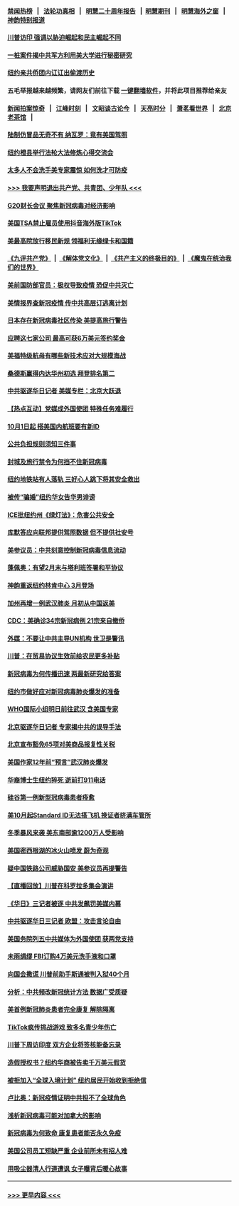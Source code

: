 #### [禁闻热榜](热点新闻.md?=0)  &nbsp;&nbsp;|&nbsp;&nbsp; [法轮功真相](https://github.com/gfw-breaker/truth/blob/master/README.md?=0) &nbsp;&nbsp;|&nbsp;&nbsp; [明慧二十周年报告](https://github.com/gfw-breaker/mh-reports/blob/master/README.md?=0) &nbsp;&nbsp;|&nbsp;&nbsp;[明慧期刊](https://github.com/gfw-breaker/mh-qikan) &nbsp;&nbsp;|&nbsp;&nbsp; [明慧海外之窗](https://github.com/gfw-breaker/mh-news/blob/master/README.md?=0) &nbsp;&nbsp;|&nbsp;&nbsp; [神韵特别报道](https://github.com/gfw-breaker/mh-news/blob/master/shenyun.md?=0)
#### [川普访印 强调以胁迫崛起和民主崛起不同](../pages/nsc412/n11891855.md?t=02242231) 
#### [一桩案件揭中共军方利用美大学进行秘密研究](../pages/nsc412/n11891206.md?t=02242231) 
#### [纽约亲共侨团内讧讧出偷渡历史](../pages/nsc412/n11891235.md?t=02242231) 
#### 五毛举报越来越频繁，请网友们前往下载 [一键翻墙软件](https://github.com/gfw-breaker/ssr-accounts)，并将此项目推荐给亲友
#### [新闻拍案惊奇](https://github.com/gfw-breaker/banned-news/blob/master/pages/link4.md) &nbsp;&nbsp;|&nbsp;&nbsp; [江峰时刻](https://github.com/gfw-breaker/banned-news/blob/master/pages/link4.md) &nbsp;&nbsp;|&nbsp;&nbsp; [文昭谈古论今](https://github.com/gfw-breaker/banned-news/blob/master/pages/link4.md) &nbsp;&nbsp;|&nbsp;&nbsp; [天亮时分](https://github.com/gfw-breaker/banned-news/blob/master/pages/link4.md) &nbsp;&nbsp;|&nbsp;&nbsp; [萧茗看世界](https://github.com/gfw-breaker/banned-news/blob/master/pages/link4.md) &nbsp;&nbsp;|&nbsp;&nbsp; [北京老茶馆](https://github.com/gfw-breaker/banned-news/blob/master/pages/link4.md) &nbsp;&nbsp;|&nbsp;&nbsp; 
#### [陆制仿冒品无奇不有 纳瓦罗：竟有美国驾照](../pages/nsc412/n11890953.md?t=02242231) 
#### [纽约橙县举行法轮大法修炼心得交流会](../pages/nsc412/n11890760.md?t=02242231) 
#### [太多人不会洗手美专家震惊 如何洗才可防疫](../pages/nsc412/n11875866.md?t=02242231) 
#### [>>> 我要声明退出共产党、共青团、少年队 <<<](https://github.com/begood0513/goodnews/blob/master/quit/letter.md) 
#### [G20财长会议 聚焦新冠病毒对经济影响](../pages/nsc412/n11890400.md?t=02242231) 
#### [美国TSA禁止雇员使用抖音海外版TikTok](../pages/nsc412/n11890500.md?t=02242231) 
#### [美最高院放行移民新规 领福利无缘绿卡和国籍](../pages/nsc412/n11889500.md?t=02242231) 
#### [《九评共产党》](https://github.com/begood0513/9ping.md/blob/master/README.md) &nbsp;|&nbsp; [《解体党文化》](../../../../jtdwh.md/blob/master/README.md)  &nbsp;|&nbsp; [《共产主义的终极目的》](../../../../gczydzjmd.md/blob/master/README.md) &nbsp;|&nbsp; [《魔鬼在统治我们的世界》](../../../../mgztzwmdsj.md/blob/master/README.md) 
#### [美前国防部官员：极权导致疫情 恐促中共灭亡](../pages/nsc412/n11889092.md?t=02242231) 
#### [美情报界查新冠疫情 传中共高层订逃离计划](../pages/nsc412/n11888161.md?t=02242231) 
#### [日本存在新冠病毒社区传染 美提高旅行警告](../pages/nsc412/n11889917.md?t=02242231) 
#### [应聘这七家公司 最高可获6万美元签约奖金](../pages/nsc412/n11879446.md?t=02242231) 
#### [美福特级航母有哪些新技术应对大规模海战](../pages/nsc412/n11882087.md?t=02242231) 
#### [桑德斯赢得内达华州初选 拜登排名第二](../pages/nsc412/n11888760.md?t=02242231) 
#### [中共驱逐华日记者 美媒专栏：北京大跃退](../pages/nsc412/n11888453.md?t=02242231) 
#### [【热点互动】党媒成外国使团 特殊任务难履行](../pages/nsc412/n11888306.md?t=02242231) 
#### [10月1日起 搭美国内航班要有新ID](../pages/nsc412/n11888243.md?t=02242231) 
#### [公共负担规则须知三件事](../pages/nsc412/n11888123.md?t=02242231) 
#### [封城及旅行禁令为何挡不住新冠病毒](../pages/nsc412/n11888067.md?t=02242231) 
#### [纽约地铁站有人落轨   三好心人跳下将其安全救出](../pages/nsc412/n11888088.md?t=02242231) 
#### [被传“骗婚”纽约华女告华男诽谤](../pages/nsc412/n11887303.md?t=02242231) 
#### [ICE批纽约州《绿灯法》：危害公共安全](../pages/nsc412/n11887285.md?t=02242231) 
#### [库默答应向联邦提供驾照数据 但不提供社安号](../pages/nsc412/n11887269.md?t=02242231) 
#### [美参议员：中共刻意控制新冠病毒信息流动](../pages/nsc412/n11887949.md?t=02242231) 
#### [蓬佩奥：有望2月末与塔利班签署和平协议](../pages/nsc412/n11887248.md?t=02242231) 
#### [神韵重返纽约林肯中心 3月登场](../pages/nsc412/n11885013.md?t=02242231) 
#### [加州再增一例武汉肺炎 月初从中国返美](../pages/nsc412/n11886929.md?t=02242231) 
#### [CDC：美确诊34宗新冠病例 21宗来自撤侨](../pages/nsc412/n11886795.md?t=02242231) 
#### [外媒：不要让中共主导UN机构 世卫是警讯](../pages/nsc412/n11886401.md?t=02242231) 
#### [川普：在贸易协议生效前给农民更多补贴](../pages/nsc412/n11886549.md?t=02242231) 
#### [新冠病毒为何传播迅速 两最新研究给答案](../pages/nsc412/n11886505.md?t=02242231) 
#### [纽约市做好应对新冠病毒肺炎爆发的准备](../pages/nsc412/n11885019.md?t=02242231) 
#### [WHO国际小组明日前往武汉 含美国专家](../pages/nsc412/n11886380.md?t=02242231) 
#### [北京驱逐华日记者 专家揭中共的误导手法](../pages/nsc412/n11886124.md?t=02242231) 
#### [北京宣布豁免65项对美商品报复性关税](../pages/nsc412/n11885960.md?t=02242231) 
#### [美国作家12年前“预言”武汉肺炎爆发](../pages/nsc412/n11885487.md?t=02242231) 
#### [华裔博士生纽约猝死  逝前打911电话](../pages/nsc412/n11885007.md?t=02242231) 
#### [硅谷第一例新型冠病毒患者痊愈](../pages/nsc412/n11885163.md?t=02242231) 
#### [美10月起Standard ID无法搭飞机  换证者挤满车管所](../pages/nsc412/n11885036.md?t=02242231) 
#### [冬季暴风来袭 美东南部逾1200万人受影响](../pages/nsc412/n11884620.md?t=02242231) 
#### [美国密西根湖的冰火山喷发 蔚为奇观](../pages/nsc412/n11884842.md?t=02242231) 
#### [疑中国铁路公司威胁国安 美参议员再提警告](../pages/nsc412/n11884300.md?t=02242231) 
#### [【直播回放】川普在科罗拉多集会演讲](../pages/nsc412/n11883640.md?t=02242231) 
#### [《华日》三记者被逐 中共发飙罚美媒内幕](../pages/nsc412/n11884184.md?t=02242231) 
#### [中共驱逐华日三记者 欧盟：攻击言论自由](../pages/nsc412/n11884179.md?t=02242231) 
#### [美国务院列五中共媒体为外国使团 获两党支持](../pages/nsc412/n11883954.md?t=02242231) 
#### [未雨绸缪 FBI订购4万美元洗手液和口罩](../pages/nsc412/n11883960.md?t=02242231) 
#### [向国会撒谎 川普前助手斯通被判入狱40个月](../pages/nsc412/n11883930.md?t=02242231) 
#### [分析：中共频改新冠统计方法 数据广受质疑](../pages/nsc412/n11883875.md?t=02242231) 
#### [美首例新冠肺炎患者完全康复 解除隔离](../pages/nsc412/n11883754.md?t=02242231) 
#### [TikTok疯传挑战游戏 致多名青少年伤亡](../pages/nsc412/n11883598.md?t=02242231) 
#### [川普下周访印度 双方企业将签核能备忘录](../pages/nsc412/n11883604.md?t=02242231) 
#### [造假授权书？纽约华商被告卖千万美元假货](../pages/nsc412/n11882429.md?t=02242231) 
#### [被拒加入“全球入境计划”  纽约居民开始收到拒绝信](../pages/nsc412/n11882417.md?t=02242231) 
#### [卢比奥：新冠疫情证明中共担不了全球角色](../pages/nsc412/n11881340.md?t=02242231) 
#### [浅析新冠病毒可能对加拿大的影响](../pages/nsc412/n11879775.md?t=02242231) 
#### [新冠病毒为何致命 康复患者能否永久免疫](../pages/nsc412/n11881488.md?t=02242231) 
#### [美国公司员工短缺严重 企业前所未有招人难](../pages/nsc412/n11881792.md?t=02242231) 
#### [用吸尘器清人行道遭讽 女子曝背后暖心故事](../pages/nsc412/n11881702.md?t=02242231) 

----
#### [ >>> 更早内容 <<< ](../indexes/nsc412-earlier.md)

